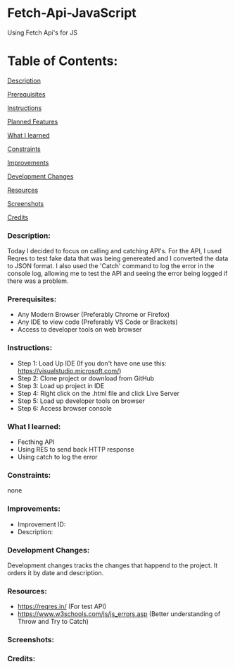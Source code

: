 # Fetch-Api-JavaScript
Using Fetch Api's for JS

# Table of Contents:

[Description](#Description)  
<a name="Description"/>

[Prerequisites](#Prerequisites)  
<a name="Prerequisites"/>

[Instructions](#Instructions)  
<a name="Instructions"/>

[Planned Features](#Planned_Features)  
<a name="Planned_Features"/>

[What I learned](#What_I_Learned)  
<a name="What_I_Learned"/>

[Constraints](#Constraints)  
<a name="Constraints"/>

[Improvements](#Improvements)  
<a name="Improvements"/>

[Development Changes](#Development_Changes)  
<a name="Development_Changes"/>

[Resources](#Resources)  
<a name="Resources"/>

[Screenshots](#Screenshots)
<a name="Screenshots"/>

[Credits](#Credits)  
<a name="Credits"/>
### Description: 
Today I decided to focus on calling and catching API's. For the API, I used Reqres to test fake data that was being genereated and I converted the data to JSON format. I also used the 'Catch' command to log the error in the console log, allowing me to test the API and seeing the error being logged if there was a problem.

### Prerequisites:
- Any Modern Browser (Preferably Chrome or Firefox)
- Any IDE to view code (Preferably VS Code or Brackets)
- Access to developer tools on web browser

### Instructions:
- Step 1: Load Up IDE (If you don't have one use this: https://visualstudio.microsoft.com/)
- Step 2: Clone project or download from GitHub
- Step 3: Load up project in IDE
- Step 4: Right click on the .html file and click Live Server
- Step 5: Load up developer tools on browser
- Step 6: Access browser console

### What I learned:
- Fecthing API
- Using RES to send back HTTP response
- Using catch to log the error

### Constraints:
none

### Improvements:
- Improvement ID:
- Description: 

### Development Changes:
Development changes tracks the changes that happend to the project. It orders it by date and description.

### Resources:
- https://reqres.in/ (For test API)
- https://www.w3schools.com/js/js_errors.asp (Better understanding of Throw and Try to Catch)

### Screenshots:


### Credits:
